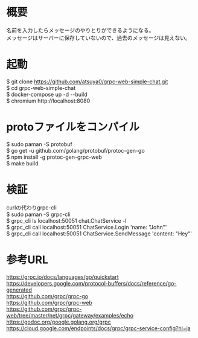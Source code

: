 # 概要
名前を入力したらメッセージのやりとりができるようになる。  
メッセージはサーバーに保存していないので、過去のメッセージは見えない。  

# 起動
$ git clone https://github.com/atsuya0/grpc-web-simple-chat.git  
$ cd grpc-web-simple-chat  
$ docker-compose up -d --build  
$ chromium http://localhost:8080  

# protoファイルをコンパイル
$ sudo paman -S protobuf  
$ go get -u github.com/golang/protobuf/protoc-gen-go  
$ npm install -g protoc-gen-grpc-web  
$ make build

# 検証
curlの代わりgrpc-cli  
$ sudo paman -S grpc-cli  
$ grpc_cli ls localhost:50051 chat.ChatService -l  
$ grpc_cli call localhost:50051 ChatService.Login 'name: "John"'  
$ grpc_cli call localhost:50051 ChatService.SendMessage 'content: "Hey"'  

# 参考URL
https://grpc.io/docs/languages/go/quickstart  
https://developers.google.com/protocol-buffers/docs/reference/go-generated  
https://github.com/grpc/grpc-go  
https://github.com/grpc/grpc-web  
https://github.com/grpc/grpc-web/tree/master/net/grpc/gateway/examples/echo  
https://godoc.org/google.golang.org/grpc  
https://cloud.google.com/endpoints/docs/grpc/grpc-service-config?hl=ja  

